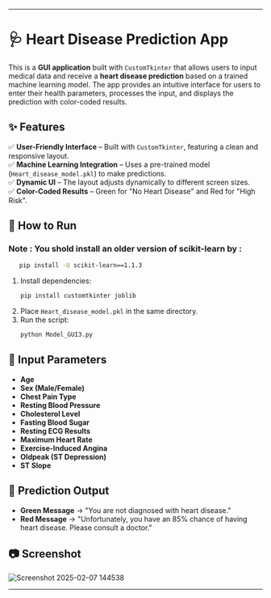 

---

# 🩺 Heart Disease Prediction App  

This is a **GUI application** built with `CustomTkinter` that allows users to input medical data and receive a **heart disease prediction** based on a trained machine learning model. The app provides an intuitive interface for users to enter their health parameters, processes the input, and displays the prediction with color-coded results.  

## ✨ Features  
✅ **User-Friendly Interface** – Built with `CustomTkinter`, featuring a clean and responsive layout.  
✅ **Machine Learning Integration** – Uses a pre-trained model (`Heart_disease_model.pkl`) to make predictions.  
✅ **Dynamic UI** – The layout adjusts dynamically to different screen sizes.  
✅ **Color-Coded Results** – Green for "No Heart Disease" and Red for "High Risk".  

## 🚀 How to Run  
### Note : You shold install an older version of scikit-learn by :
```bash
   pip install -U scikit-learn==1.1.3
   ```
1. Install dependencies:  
   ```bash
   pip install customtkinter joblib
   ```  
2. Place `Heart_disease_model.pkl` in the same directory.  
3. Run the script:  
   ```bash
   python Model_GUI3.py
   ```  

## 📌 Input Parameters  
- **Age**  
- **Sex (Male/Female)**  
- **Chest Pain Type**  
- **Resting Blood Pressure**  
- **Cholesterol Level**  
- **Fasting Blood Sugar**  
- **Resting ECG Results**  
- **Maximum Heart Rate**  
- **Exercise-Induced Angina**  
- **Oldpeak (ST Depression)**  
- **ST Slope**  

## 🎯 Prediction Output  
- **Green Message** → "You are not diagnosed with heart disease."  
- **Red Message** → "Unfortunately, you have an 85% chance of having heart disease. Please consult a doctor."  

## 📷 Screenshot  
![Screenshot 2025-02-07 144538](https://github.com/user-attachments/assets/20de884b-4d45-4a97-9e50-02271bcd8ef7)  

---

